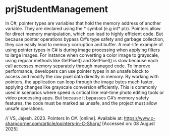 # prjStudentManagement

In C#, pointer types are variables that hold the memory address of another variable. They are declared using the * symbol (e.g int* ptr). Pointers allow for direct memory manipulation, which can lead to highly efficient code. But because pointer operations bypass C#’s type safety and garbage collection, they can easily lead to memory corruption and buffer.
A real-life example of using pointer types in C# is during image processing when applying filters to large images. For instance when converting a color image to grayscale, using regular methods like GetPixel() and SetPixel() is slow because each call accesses memory separately through managed code. To improve performance, developers can use pointer types in an unsafe block to access and modify the raw pixel data directly in memory. By working with pointers, the application can loop through the image bytes much faster, applying changes like grayscale conversion efficiently. This is commonly used in scenarios where speed is critical like  real-time photo editing tools or video processing apps. But because it bypasses C#’s memory safety features, the code must be marked as unsafe, and the project must allow unsafe operations.

// VS, Jajesh. 2023. Pointers In C#. [online]. Available at: https://www.c-sharpcorner.com/article/pointers-in-C-Sharp/ [Accessed on: 08 August 2025]
